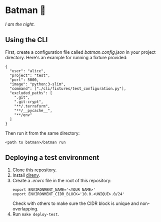 # Batman 🦇

*I am the night.*

## Using the CLI

First, create a configuration file called *batman.config.json* in your project directory. Here's an example for running a fixture provided:

    {
      "user": "alice",
      "project": "test",
      "port": 5000,
      "image": "python:3-slim",
      "command": ["./cli/fixtures/test_configuration.py"],
      "excluded_paths": [
        ".git",
        ".git-crypt",
        "**/.terraform",
        "**/__pycache__",
        "**/env"
      ]
    }

Then run it from the same directory:

    <path to batman>/batman run

## Deploying a test environment

1. Clone this repository.
2. Install [direnv](https://direnv.net/).
3. Create a *.envrc* file in the root of this repository:
   ```
   export ENVIRONMENT_NAME='<YOUR NAME>'
   export ENVIRONMENT_CIDR_BLOCK='10.0.<UNIQUE>.0/24'
   ```
   Check with others to make sure the CIDR block is unique and non-overlapping.
4. Run `make deploy-test`.
